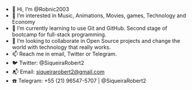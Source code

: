 - 👋 Hi, I’m @Robnic2003
- 👀 I’m interested in Music, Animations, Movies, games, Technology and Economy
- 🌱 I’m currently learning to use Git and GitHub. Second stage of bootcamp for full-stack programming.
- 💞️ I’m looking to collaborate in Open Source projects and change the world with technology that really works.
- 📫 Reach me in email, Twitter or Telegram.
- 🐦 Twitter: @SiqueiraRobert2
- 📬 Email: siqueirarobert2@gmail.com
- ☎️ Telegram: +55 (21) 96547-5707 | @SiqueiraRobert2

<!---
Robnic2003/Robnic2003 is a ✨ special ✨ repository because its `README.md` (this file) appears on your GitHub profile.
You can click the Preview link to take a look at your changes.
--->
